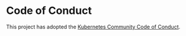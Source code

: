 [Kubernetes Community Code of Conduct]: https://git.k8s.io/community/code-of-conduct.md

# Code of Conduct

This project has adopted the
[Kubernetes Community Code of Conduct].
